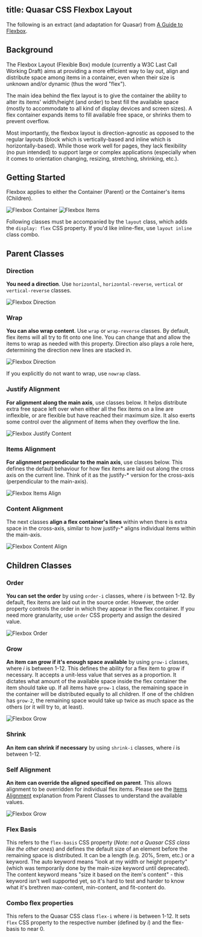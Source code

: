 title: Quasar CSS Flexbox Layout
---

The following is an extract (and adaptation for Quasar) from <a href="https://css-tricks.com/snippets/css/a-guide-to-flexbox/" target="_blank">A Guide to Flexbox</a>.

## Background
The Flexbox Layout (Flexible Box) module (currently a W3C Last Call Working Draft) aims at providing a more efficient way to lay out, align and distribute space among items in a container, even when their size is unknown and/or dynamic (thus the word "flex").

The main idea behind the flex layout is to give the container the ability to alter its items' width/height (and order) to best fill the available space (mostly to accommodate to all kind of display devices and screen sizes). A flex container expands items to fill available free space, or shrinks them to prevent overflow.

Most importantly, the flexbox layout is direction-agnostic as opposed to the regular layouts (block which is vertically-based and inline which is horizontally-based). While those work well for pages, they lack flexibility (no pun intended) to support large or complex applications (especially when it comes to orientation changing, resizing, stretching, shrinking, etc.).

## Getting Started
Flexbox applies to either the Container (Parent) or the Container's items (Children).

![Flexbox Container](/images/flexbox-container.svg)
![Flexbox Items](/images/flexbox-items.svg)

Following classes must be accompanied by the `layout` class, which adds the `display: flex` CSS property. If you'd like inline-flex, use `layout inline` class combo.

## Parent Classes

### Direction
**You need a direction**. Use `horizontal`, `horizontal-reverse`, `vertical` or `vertical-reverse` classes.

![Flexbox Direction](/images/flexbox-direction.svg)

### Wrap
**You can also wrap content**. Use `wrap` or `wrap-reverse` classes. By default, flex items will all try to fit onto one line. You can change that and allow the items to wrap as needed with this property. Direction also plays a role here, determining the direction new lines are stacked in.

![Flexbox Direction](/images/flexbox-wrap.svg)

If you explicitly do not want to wrap, use `nowrap` class.

### Justify Alignment
**For alignment along the main axis**, use classes below. It helps distribute extra free space left over when either all the flex items on a line are inflexible, or are flexible but have reached their maximum size. It also exerts some control over the alignment of items when they overflow the line.

![Flexbox Justify Content](/images/flexbox-justify.svg)

### Items Alignment
**For alignment perpendicular to the main axis**, use classes below. This defines the default behaviour for how flex items are laid out along the cross axis on the current line. Think of it as the justify-* version for the cross-axis (perpendicular to the main-axis).

![Flexbox Items Align](/images/flexbox-items-align.svg)

### Content Alignment
The next classes **align a flex container's lines** within when there is extra space in the cross-axis, similar to how justify-* aligns individual items within the main-axis.

![Flexbox Content Align](/images/flexbox-content-align.svg)

## Children Classes

### Order
**You can set the order** by using `order-i` classes, where *i* is between 1-12. By default, flex items are laid out in the source order. However, the order property controls the order in which they appear in the flex container. If you need more granularity, use `order` CSS property and assign the desired value.

![Flexbox Order](/images/flexbox-order.svg)

### Grow
**An item can grow if it's enough space available** by using `grow-i` classes, where *i* is between 1-12. This defines the ability for a flex item to grow if necessary. It accepts a unit-less value that serves as a proportion. It dictates what amount of the available space inside the flex container the item should take up.
If all items have `grow-1` class, the remaining space in the container will be distributed equally to all children. If one of the children has `grow-2`, the remaining space would take up twice as much space as the others (or it will try to, at least).

![Flexbox Grow](/images/flexbox-grow.svg)

### Shrink
**An item can shrink if necessary** by using `shrink-i` classes, where *i* is between 1-12.

### Self Alignment
**An item can override the aligned specified on parent**. This allows alignment to be overridden for individual flex items. Please see the [Items Alignment](#Items_Alignment) explanation from Parent Classes to understand the available values.

![Flexbox Grow](/images/flexbox-self.svg)

### Flex Basis
This refers to the `flex-basis` CSS property (*Note: not a Quasar CSS class like the other ones*) and defines the default size of an element before the remaining space is distributed. It can be a length (e.g. 20%, 5rem, etc.) or a keyword. The auto keyword means "look at my width or height property" (which was temporarily done by the main-size keyword until deprecated). The content keyword means "size it based on the item's content" - this keyword isn't well supported yet, so it's hard to test and harder to know what it's brethren max-content, min-content, and fit-content do.

### Combo flex properties
This refers to the Quasar CSS class `flex-i` where *i* is between 1-12. It sets `flex` CSS property to the respective number (defined by *i*) and the flex-basis to near 0.
